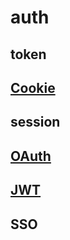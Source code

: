 # auth

## token

## [Cookie](cookie.md)

## session

## [OAuth](oauth.md)

## [JWT](JWT.md)

## SSO